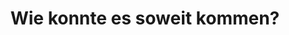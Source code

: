 ---
title: "Wie konnte es soweit kommen?"
description: "Eine kurze Geschichte des Brautpaares"
draft: false
bg_image: "images/company/forrest.jpeg"
---
